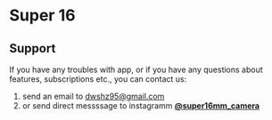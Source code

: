 # Super 16
## Support
If you have any troubles with app, or if you have any questions about features, subscriptions etc., you can contact us:
1. send an email to <dwshz95@gmail.com>
2. or send direct messssage to instagramm **[@super16mm_camera](https://www.instagram.com/super16mm_camera)**

